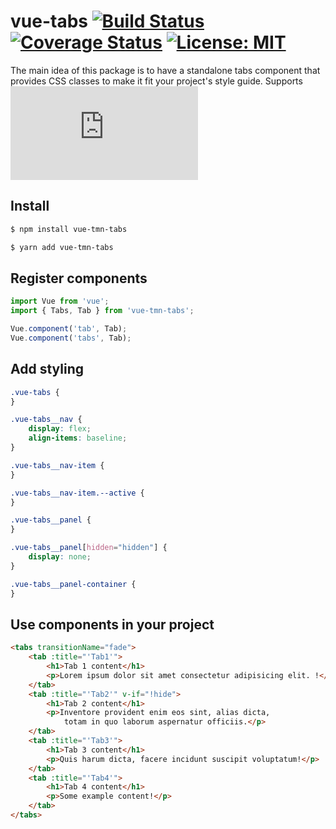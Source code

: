 # vue-tabs [![Build Status](https://travis-ci.com/Toomean/vue-tabs.svg?branch=master)](https://travis-ci.com/Toomean/vue-tabs) [![Coverage Status](https://coveralls.io/repos/github/Toomean/vue-tabs/badge.svg?branch=master)](https://coveralls.io/github/Toomean/vue-tabs?branch=master) [![License: MIT](https://img.shields.io/badge/License-MIT-green.svg)](https://opensource.org/licenses/MIT)

The main idea of this package is to have a standalone tabs component that provides CSS classes to make it fit your project's style guide.
Supports ![WAI ARIA for tabs with automatic activation](https://www.w3.org/TR/wai-aria-practices-1.1/examples/tabs/tabs-1/tabs.html)

## Install 

```bash
$ npm install vue-tmn-tabs
```

```bash
$ yarn add vue-tmn-tabs
```

## Register components

```js
import Vue from 'vue';
import { Tabs, Tab } from 'vue-tmn-tabs';

Vue.component('tab', Tab);
Vue.component('tabs', Tab);
```

## Add styling

```css
.vue-tabs {
}

.vue-tabs__nav {
    display: flex;
    align-items: baseline;
}

.vue-tabs__nav-item {
}

.vue-tabs__nav-item.--active {
}

.vue-tabs__panel {
}

.vue-tabs__panel[hidden="hidden"] {
    display: none;
}

.vue-tabs__panel-container {
}
```

## Use components in your project

```html
<tabs transitionName="fade">
    <tab :title="'Tab1'">
        <h1>Tab 1 content</h1>
        <p>Lorem ipsum dolor sit amet consectetur adipisicing elit. !</p>
    </tab>
    <tab :title="'Tab2'" v-if="!hide">
        <h1>Tab 2 content</h1>
        <p>Inventore provident enim eos sint, alias dicta,
            totam in quo laborum aspernatur officiis.</p>
    </tab>
    <tab :title="'Tab3'">
        <h1>Tab 3 content</h1>
        <p>Quis harum dicta, facere incidunt suscipit voluptatum!</p>
    </tab>
    <tab :title="'Tab4'">
        <h1>Tab 4 content</h1>
        <p>Some example content!</p>
    </tab>
</tabs>
```